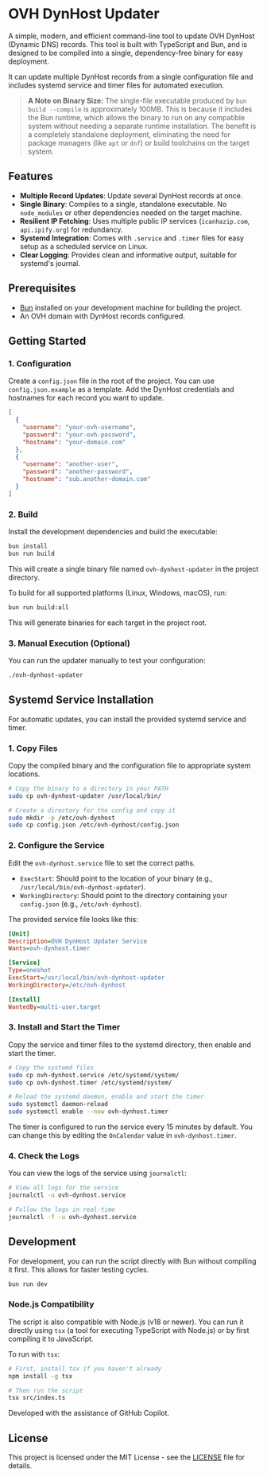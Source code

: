# OVH DynHost Updater

A simple, modern, and efficient command-line tool to update OVH DynHost (Dynamic DNS) records. This tool is built with TypeScript and Bun, and is designed to be compiled into a single, dependency-free binary for easy deployment.

It can update multiple DynHost records from a single configuration file and includes systemd service and timer files for automated execution.

> **A Note on Binary Size:** The single-file executable produced by `bun build --compile` is approximately 100MB. This is because it includes the Bun runtime, which allows the binary to run on any compatible system without needing a separate runtime installation. The benefit is a completely standalone deployment, eliminating the need for package managers (like `apt` or `dnf`) or build toolchains on the target system.

## Features

-   **Multiple Record Updates**: Update several DynHost records at once.
-   **Single Binary**: Compiles to a single, standalone executable. No `node_modules` or other dependencies needed on the target machine.
-   **Resilient IP Fetching**: Uses multiple public IP services (`icanhazip.com`, `api.ipify.org`) for redundancy.
-   **Systemd Integration**: Comes with `.service` and `.timer` files for easy setup as a scheduled service on Linux.
-   **Clear Logging**: Provides clean and informative output, suitable for systemd's journal.

## Prerequisites

-   [Bun](https://bun.sh/) installed on your development machine for building the project.
-   An OVH domain with DynHost records configured.

## Getting Started

### 1. Configuration

Create a `config.json` file in the root of the project. You can use `config.json.example` as a template. Add the DynHost credentials and hostnames for each record you want to update.

```json
[
  {
    "username": "your-ovh-username",
    "password": "your-ovh-password",
    "hostname": "your-domain.com"
  },
  {
    "username": "another-user",
    "password": "another-password",
    "hostname": "sub.another-domain.com"
  }
]
```

### 2. Build

Install the development dependencies and build the executable:

```bash
bun install
bun run build
```

This will create a single binary file named `ovh-dynhost-updater` in the project directory.

To build for all supported platforms (Linux, Windows, macOS), run:

```bash
bun run build:all
```

This will generate binaries for each target in the project root.

### 3. Manual Execution (Optional)

You can run the updater manually to test your configuration:

```bash
./ovh-dynhost-updater
```

## Systemd Service Installation

For automatic updates, you can install the provided systemd service and timer.

### 1. Copy Files

Copy the compiled binary and the configuration file to appropriate system locations.

```bash
# Copy the binary to a directory in your PATH
sudo cp ovh-dynhost-updater /usr/local/bin/

# Create a directory for the config and copy it
sudo mkdir -p /etc/ovh-dynhost
sudo cp config.json /etc/ovh-dynhost/config.json
```

### 2. Configure the Service

Edit the `ovh-dynhost.service` file to set the correct paths.

-   `ExecStart`: Should point to the location of your binary (e.g., `/usr/local/bin/ovh-dynhost-updater`).
-   `WorkingDirectory`: Should point to the directory containing your `config.json` (e.g., `/etc/ovh-dynhost`).

The provided service file looks like this:

```ini
[Unit]
Description=OVH DynHost Updater Service
Wants=ovh-dynhost.timer

[Service]
Type=oneshot
ExecStart=/usr/local/bin/ovh-dynhost-updater
WorkingDirectory=/etc/ovh-dynhost

[Install]
WantedBy=multi-user.target
```

### 3. Install and Start the Timer

Copy the service and timer files to the systemd directory, then enable and start the timer.

```bash
# Copy the systemd files
sudo cp ovh-dynhost.service /etc/systemd/system/
sudo cp ovh-dynhost.timer /etc/systemd/system/

# Reload the systemd daemon, enable and start the timer
sudo systemctl daemon-reload
sudo systemctl enable --now ovh-dynhost.timer
```

The timer is configured to run the service every 15 minutes by default. You can change this by editing the `OnCalendar` value in `ovh-dynhost.timer`.

### 4. Check the Logs

You can view the logs of the service using `journalctl`:

```bash
# View all logs for the service
journalctl -u ovh-dynhost.service

# Follow the logs in real-time
journalctl -f -u ovh-dynhost.service
```

## Development

For development, you can run the script directly with Bun without compiling it first. This allows for faster testing cycles.

```bash
bun run dev
```

### Node.js Compatibility

The script is also compatible with Node.js (v18 or newer). You can run it directly using `tsx` (a tool for executing TypeScript with Node.js) or by first compiling it to JavaScript.

To run with `tsx`:
```bash
# First, install tsx if you haven't already
npm install -g tsx

# Then run the script
tsx src/index.ts
```

Developed with the assistance of GitHub Copilot.

## License

This project is licensed under the MIT License - see the [LICENSE](LICENSE) file for details.
